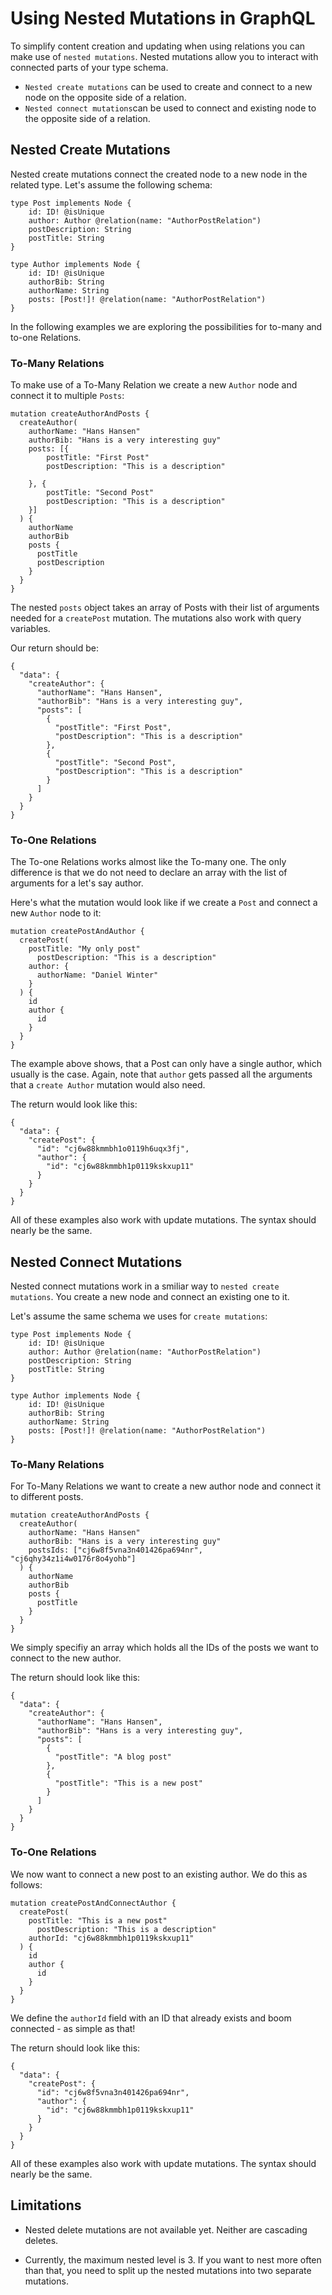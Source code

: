 # Using Nested Mutations in GraphQL

To simplify content creation and updating when using relations you can make use of `nested mutations`.
Nested mutations allow you to interact with connected parts of your type schema.

- `Nested create mutations` can be used to create and connect to a new node on the opposite side of a relation.
- `Nested connect mutations`can be used to connect and existing node to the opposite side of a relation.

## Nested Create Mutations

Nested create mutations connect the created node to a new node in the related type. Let's assume the following schema:

```
type Post implements Node {
    id: ID! @isUnique
    author: Author @relation(name: "AuthorPostRelation")
    postDescription: String
    postTitle: String
}

type Author implements Node {
    id: ID! @isUnique
    authorBib: String
    authorName: String
    posts: [Post!]! @relation(name: "AuthorPostRelation")
}
```

In the following examples we are exploring the possibilities for to-many and to-one Relations.

### To-Many Relations

To make use of a To-Many Relation we create a new `Author` node and connect it to multiple `Posts`:

```
mutation createAuthorAndPosts {
  createAuthor(
    authorName: "Hans Hansen"
    authorBib: "Hans is a very interesting guy"
    posts: [{
        postTitle: "First Post"
        postDescription: "This is a description"
      
    }, {
        postTitle: "Second Post"
        postDescription: "This is a description"
    }]
  ) {
    authorName
    authorBib
    posts {
      postTitle
      postDescription
    }
  }
}
```

The nested `posts` object takes an array of Posts with their list of arguments needed for a `createPost` mutation.
The mutations also work with query variables.

Our return should be:

```
{
  "data": {
    "createAuthor": {
      "authorName": "Hans Hansen",
      "authorBib": "Hans is a very interesting guy",
      "posts": [
        {
          "postTitle": "First Post",
          "postDescription": "This is a description"
        },
        {
          "postTitle": "Second Post",
          "postDescription": "This is a description"
        }
      ]
    }
  }
}
```

### To-One Relations

The To-one Relations works almost like the To-many one. The only difference is that we do not need to declare an array with the list of arguments for a let's say author. 

Here's what the mutation would look like if we create a `Post` and connect a new `Author` node to it:

```
mutation createPostAndAuthor {
  createPost(
    postTitle: "My only post"
      postDescription: "This is a description"
    author: {
      authorName: "Daniel Winter"
    }
  ) {
    id
    author {
      id
    }
  }
}
``` 

The example above shows, that a Post can only have a single author, which usually is the case.
Again, note that `author` gets passed all the arguments that a `create Author` mutation would also need.

The return would look like this:
```
{
  "data": {
    "createPost": {
      "id": "cj6w88kmmbh1o0119h6uqx3fj",
      "author": {
        "id": "cj6w88kmmbh1p0119kskxup11"
      }
    }
  }
}
```

All of these examples also work with update mutations. The syntax should nearly be the same.

## Nested Connect Mutations

Nested connect mutations work in a smiliar way to `nested create mutations`. You create a new node and connect an existing one to it.

Let's assume the same schema we uses for `create mutations`:
```
type Post implements Node {
    id: ID! @isUnique
    author: Author @relation(name: "AuthorPostRelation")
    postDescription: String
    postTitle: String
}

type Author implements Node {
    id: ID! @isUnique
    authorBib: String
    authorName: String
    posts: [Post!]! @relation(name: "AuthorPostRelation")
}
```

### To-Many Relations

For To-Many Relations we want to create a new author node and connect it to different posts.

```
mutation createAuthorAndPosts {
  createAuthor(
    authorName: "Hans Hansen"
    authorBib: "Hans is a very interesting guy"
    postsIds: ["cj6w8f5vna3n401426pa694nr", "cj6qhy34z1i4w0176r8o4yohb"]
  ) {
    authorName
    authorBib
    posts {
      postTitle
    }
  }
}
```

We simply specifiy an array which holds all the IDs of the posts we want to connect to the new author.

The return should look like this:
```
{
  "data": {
    "createAuthor": {
      "authorName": "Hans Hansen",
      "authorBib": "Hans is a very interesting guy",
      "posts": [
        {
          "postTitle": "A blog post"
        },
        {
          "postTitle": "This is a new post"
        }
      ]
    }
  }
}
```

### To-One Relations

We now want to connect a new post to an existing author. We do this as follows:
```
mutation createPostAndConnectAuthor {
  createPost(
    postTitle: "This is a new post"
      postDescription: "This is a description"
    authorId: "cj6w88kmmbh1p0119kskxup11"
  ) {
    id
    author {
      id
    }
  }
}
```

We define the `authorId` field with an ID that already exists and boom connected - as simple as that!

The return should look like this:
```
{
  "data": {
    "createPost": {
      "id": "cj6w8f5vna3n401426pa694nr",
      "author": {
        "id": "cj6w88kmmbh1p0119kskxup11"
      }
    }
  }
}
```

All of these examples also work with update mutations. The syntax should nearly be the same.

## Limitations

- Nested delete mutations are not available yet. Neither are cascading deletes.

- Currently, the maximum nested level is 3. If you want to nest more often than that, you need to split up the nested mutations into two separate mutations.
